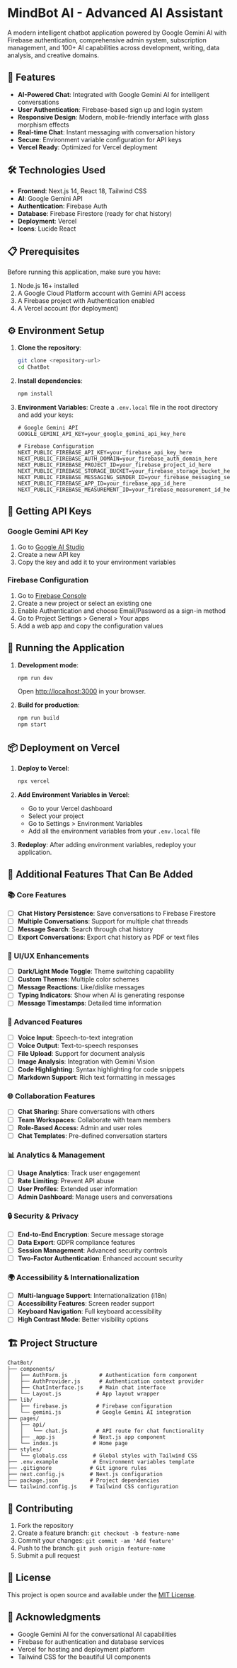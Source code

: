 # MindBot AI - Advanced AI Assistant

A modern intelligent chatbot application powered by Google Gemini AI with Firebase authentication, comprehensive admin system, subscription management, and 100+ AI capabilities across development, writing, data analysis, and creative domains.

## 🚀 Features

- **AI-Powered Chat**: Integrated with Google Gemini AI for intelligent conversations
- **User Authentication**: Firebase-based sign up and login system
- **Responsive Design**: Modern, mobile-friendly interface with glass morphism effects
- **Real-time Chat**: Instant messaging with conversation history
- **Secure**: Environment variable configuration for API keys
- **Vercel Ready**: Optimized for Vercel deployment

## 🛠️ Technologies Used

- **Frontend**: Next.js 14, React 18, Tailwind CSS
- **AI**: Google Gemini API
- **Authentication**: Firebase Auth
- **Database**: Firebase Firestore (ready for chat history)
- **Deployment**: Vercel
- **Icons**: Lucide React

## 📋 Prerequisites

Before running this application, make sure you have:

1. Node.js 16+ installed
2. A Google Cloud Platform account with Gemini API access
3. A Firebase project with Authentication enabled
4. A Vercel account (for deployment)

## ⚙️ Environment Setup

1. **Clone the repository**:
   ```bash
   git clone <repository-url>
   cd ChatBot
   ```

2. **Install dependencies**:
   ```bash
   npm install
   ```

3. **Environment Variables**:
   Create a `.env.local` file in the root directory and add your keys:
   ```env
   # Google Gemini API
   GOOGLE_GEMINI_API_KEY=your_google_gemini_api_key_here

   # Firebase Configuration
   NEXT_PUBLIC_FIREBASE_API_KEY=your_firebase_api_key_here
   NEXT_PUBLIC_FIREBASE_AUTH_DOMAIN=your_firebase_auth_domain_here
   NEXT_PUBLIC_FIREBASE_PROJECT_ID=your_firebase_project_id_here
   NEXT_PUBLIC_FIREBASE_STORAGE_BUCKET=your_firebase_storage_bucket_here
   NEXT_PUBLIC_FIREBASE_MESSAGING_SENDER_ID=your_firebase_messaging_sender_id_here
   NEXT_PUBLIC_FIREBASE_APP_ID=your_firebase_app_id_here
   NEXT_PUBLIC_FIREBASE_MEASUREMENT_ID=your_firebase_measurement_id_here
   ```

## 🔑 Getting API Keys

### Google Gemini API Key
1. Go to [Google AI Studio](https://makersuite.google.com/app/apikey)
2. Create a new API key
3. Copy the key and add it to your environment variables

### Firebase Configuration
1. Go to [Firebase Console](https://console.firebase.google.com/)
2. Create a new project or select an existing one
3. Enable Authentication and choose Email/Password as a sign-in method
4. Go to Project Settings > General > Your apps
5. Add a web app and copy the configuration values

## 🚀 Running the Application

1. **Development mode**:
   ```bash
   npm run dev
   ```
   Open [http://localhost:3000](http://localhost:3000) in your browser.

2. **Build for production**:
   ```bash
   npm run build
   npm start
   ```

## 📦 Deployment on Vercel

1. **Deploy to Vercel**:
   ```bash
   npx vercel
   ```

2. **Add Environment Variables in Vercel**:
   - Go to your Vercel dashboard
   - Select your project
   - Go to Settings > Environment Variables
   - Add all the environment variables from your `.env.local` file

3. **Redeploy**:
   After adding environment variables, redeploy your application.

## 🎯 Additional Features That Can Be Added

### 📚 Core Features
- [ ] **Chat History Persistence**: Save conversations to Firebase Firestore
- [ ] **Multiple Conversations**: Support for multiple chat threads
- [ ] **Message Search**: Search through chat history
- [ ] **Export Conversations**: Export chat history as PDF or text files

### 🎨 UI/UX Enhancements
- [ ] **Dark/Light Mode Toggle**: Theme switching capability
- [ ] **Custom Themes**: Multiple color schemes
- [ ] **Message Reactions**: Like/dislike messages
- [ ] **Typing Indicators**: Show when AI is generating response
- [ ] **Message Timestamps**: Detailed time information

### 🔧 Advanced Features
- [ ] **Voice Input**: Speech-to-text integration
- [ ] **Voice Output**: Text-to-speech responses
- [ ] **File Upload**: Support for document analysis
- [ ] **Image Analysis**: Integration with Gemini Vision
- [ ] **Code Highlighting**: Syntax highlighting for code snippets
- [ ] **Markdown Support**: Rich text formatting in messages

### 🌐 Collaboration Features
- [ ] **Chat Sharing**: Share conversations with others
- [ ] **Team Workspaces**: Collaborate with team members
- [ ] **Role-Based Access**: Admin and user roles
- [ ] **Chat Templates**: Pre-defined conversation starters

### 📊 Analytics & Management
- [ ] **Usage Analytics**: Track user engagement
- [ ] **Rate Limiting**: Prevent API abuse
- [ ] **User Profiles**: Extended user information
- [ ] **Admin Dashboard**: Manage users and conversations

### 🔒 Security & Privacy
- [ ] **End-to-End Encryption**: Secure message storage
- [ ] **Data Export**: GDPR compliance features
- [ ] **Session Management**: Advanced security controls
- [ ] **Two-Factor Authentication**: Enhanced account security

### 🌍 Accessibility & Internationalization
- [ ] **Multi-language Support**: Internationalization (i18n)
- [ ] **Accessibility Features**: Screen reader support
- [ ] **Keyboard Navigation**: Full keyboard accessibility
- [ ] **High Contrast Mode**: Better visibility options

## 🏗️ Project Structure

```
ChatBot/
├── components/
│   ├── AuthForm.js          # Authentication form component
│   ├── AuthProvider.js      # Authentication context provider
│   ├── ChatInterface.js     # Main chat interface
│   └── Layout.js           # App layout wrapper
├── lib/
│   ├── firebase.js         # Firebase configuration
│   └── gemini.js           # Google Gemini AI integration
├── pages/
│   ├── api/
│   │   └── chat.js         # API route for chat functionality
│   ├── _app.js            # Next.js app component
│   └── index.js           # Home page
├── styles/
│   └── globals.css        # Global styles with Tailwind CSS
├── .env.example           # Environment variables template
├── .gitignore            # Git ignore rules
├── next.config.js        # Next.js configuration
├── package.json          # Project dependencies
└── tailwind.config.js    # Tailwind CSS configuration
```

## 🤝 Contributing

1. Fork the repository
2. Create a feature branch: `git checkout -b feature-name`
3. Commit your changes: `git commit -am 'Add feature'`
4. Push to the branch: `git push origin feature-name`
5. Submit a pull request

## 📄 License

This project is open source and available under the [MIT License](LICENSE).

## 🙏 Acknowledgments

- Google Gemini AI for the conversational AI capabilities
- Firebase for authentication and database services
- Vercel for hosting and deployment platform
- Tailwind CSS for the beautiful UI components